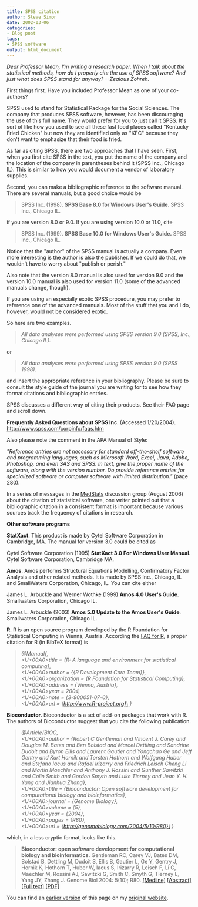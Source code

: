 ```yaml
---
title: SPSS citation
author: Steve Simon
date: 2002-03-06
categories:
- Blog post
tags:
- SPSS software
output: html_document
---
```

*Dear Professor Mean, I'm writing a research paper. When I talk about
the statistical methods, how do I properly cite the use of SPSS
software? And just what does SPSS stand for anyway? --Zealous Zohreh.*

First things first. Have you included Professor Mean as one of your
co-authors?

SPSS used to stand for Statistical Package for the Social Sciences. The
company that produces SPSS software, however, has been discouraging the
use of this full name. They would prefer for you to just call it SPSS.
It's sort of like how you used to see all these fast food places called
"Kentucky Fried Chicken" but now they are identified only as "KFC"
because they don't want to emphasize that their food is fried.

As far as citing SPSS, there are two approaches that I have seen. First,
when you first cite SPSS in the text, you put the name of the company
and the location of the company in parentheses behind it (SPSS Inc.,
Chicago IL). This is similar to how you would document a vendor of
laboratory supplies.

Second, you can make a bibliographic reference to the software manual.
There are several manuals, but a good choice would be

> SPSS Inc. (1998). **SPSS Base 8.0 for Windows User's Guide**. SPSS
> Inc., Chicago IL.

if you are version 8.0 or 9.0. If you are using version 10.0 or 11.0,
cite

> SPSS Inc. (1999). **SPSS Base 10.0 for Windows User's Guide.** SPSS
> Inc., Chicago IL.

Notice that the "author" of the SPSS manual is actually a company.
Even more interesting is the author is also the publisher. If we could
do that, we wouldn't have to worry about "publish or perish."

Also note that the version 8.0 manual is also used for version 9.0 and
the version 10.0 manual is also used for version 11.0 (some of the
advanced manuals change, though).

If you are using an especially exotic SPSS procedure, you may prefer to
reference one of the advanced manuals. Most of the stuff that you and I
do, however, would not be considered exotic.

So here are two examples.

> *All data analyses were performed using SPSS version 9.0 (SPSS, Inc.,
> Chicago IL).*

or

> *All data analyses were performed using SPSS version 9.0 (SPSS 1998).*

and insert the appropriate reference in your bibliography. Please be
sure to consult the style guide of the journal you are writing for to
see how they format citations and bibliographic entries.

SPSS discusses a different way of citing their products. See their FAQ
page and scroll down.

**Frequently Asked Questions about SPSS Inc**. (Accessed 1/20/2004).
<http://www.spss.com/corpinfo/faqs.htm>

Also please note the comment in the APA Manual of Style:

*"Reference entries are not necessary for standard off-the-shelf
software and programming languages, such as Microsoft Word, Excel, Java,
Adobe, Photoshop, and even SAS and SPSS. In text, give the proper name
of the software, along with the version number. Do provide reference
entries for specialized software or computer software with limited
distribution."* (page 280).

In a series of messages in the
[MedStats](../category/InterestingWebsites.html#MeStXx) discussion group
(August 2006) about the citation of statistical software, one writer
pointed out that a bibliographic citation in a consistent format is
important because various sources track the frequency of citations in
research.

**Other software programs**

**StatXact**. This product is made by Cytel Software Corporation in
Cambridge, MA. The manual for version 3.0 could be cited as

Cytel Software Corporation (1995) **StatXact 3.0 For Windows User
Manual**. Cytel Software Corporation, Cambridge MA.

**Amos**. Amos performs Structural Equations Modelling, Confirmatory
Factor Analysis and other related methods. It is made by SPSS Inc.,
Chicago, IL and SmallWaters Corporation, Chicago, IL. You can cite
either

James L. Arbuckle and Werner Wothke (1999) **Amos 4.0 User's Guide**.
Smallwaters Corporation, Chicago IL.

James L. Arbuckle (2003) **Amos 5.0 Update to the Amos User's Guide**.
Smallwaters Corporation, Chicago IL.

**R**. R is an open source program developed by the R Foundation for
Statistical Computing in Vienna, Austria. According the [FAQ for
R](http://cran.r-project.org/doc/FAQ/R-FAQ.html), a proper citation for
R (in BibTeX format) is

> *@Manual{,\
> <U+00A0>title = {R: A language and environment for statistical computing},\
> <U+00A0>author = {{R Development Core Team}},\
> <U+00A0>organization = {R Foundation for Statistical Computing},\
> <U+00A0>address = {Vienna, Austria},\
> <U+00A0>year = 2004,\
> <U+00A0>note = {3-900051-07-0},\
> <U+00A0>url = {http://www.R-project.org}\
> }*

**Bioconductor**. Bioconductor is a set of add-on packages that work
with R. The authors of Bioconductor suggest that you cite the following
publication.

> *@Article{BIOC,\
> <U+00A0>author = {Robert C Gentleman and Vincent J. Carey and Douglas M.
> Bates and Ben Bolstad and Marcel Dettling and Sandrine Dudoit and
> Byron Ellis and Laurent Gautier and Yongchao Ge and Jeff Gentry and
> Kurt Hornik and Torsten Hothorn and Wolfgang Huber and Stefano Iacus
> and Rafael Irizarry and Friedrich Leisch Cheng Li and Martin Maechler
> and Anthony J. Rossini and Gunther Sawitzki and Colin Smith and Gordon
> Smyth and Luke Tierney and Jean Y. H. Yang and Jianhua Zhang},\
> <U+00A0>title = {Bioconductor: Open software development for computational
> biology and bioinformatics},\
> <U+00A0>journal = {Genome Biology},\
> <U+00A0>volume = {5},\
> <U+00A0>year = {2004},\
> <U+00A0>pages = {R80},\
> <U+00A0>url = {http://genomebiology.com/2004/5/10/R80}\
> }*

which, in a less cryptic format, looks like this.

> **Bioconductor: open software development for computational biology
> and bioinformatics.** Gentleman RC, Carey VJ, Bates DM, Bolstad B,
> Dettling M, Dudoit S, Ellis B, Gautier L, Ge Y, Gentry J, Hornik K,
> Hothorn T, Huber W, Iacus S, Irizarry R, Leisch F, Li C, Maechler M,
> Rossini AJ, Sawitzki G, Smith C, Smyth G, Tierney L, Yang JY, Zhang J.
> Genome Biol 2004: 5(10); R80.
> [[Medline]](http://www.ncbi.nlm.nih.gov/entrez/query.fcgi?cmd=Retrieve&db=PubMed&list_uids=15461798&dopt=Abstract)
> [[Abstract]](http://genomebiology.com/2004/5/10/r80/abstract)
> [[Full text]](http://genomebiology.com/2004/5/10/R80)
> [[PDF]](http://genomebiology.com/content/pdf/gb-2004-5-10-r80.pdf)


You can find an [earlier version][sim1] of this page on my [original website][sim2].

[sim1]: http://www.pmean.com/02/citation.html
[sim2]: http://www.pmean.com/original_site.html
